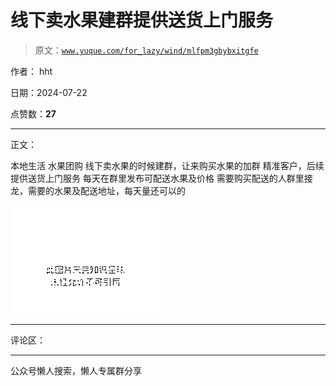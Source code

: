 # 线下卖水果建群提供送货上门服务

> 原文：[`www.yuque.com/for_lazy/wind/mlfpm3gbybxitgfe`](https://www.yuque.com/for_lazy/wind/mlfpm3gbybxitgfe)

作者： hht

日期：2024-07-22

点赞数：**27**

* * *

正文：

本地生活 水果团购 线下卖水果的时候建群，让来购买水果的加群 精准客户，后续提供送货上门服务 每天在群里发布可配送水果及价格
需要购买配送的人群里接龙，需要的水果及配送地址，每天量还可以的

![](img/a0604f5ff66628429a52cba8032d1fd8.png "None")

* * *

评论区：

* * *

公众号懒人搜索，懒人专属群分享